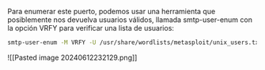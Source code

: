 Para enumerar este puerto, podemos usar una herramienta que posiblemente nos devuelva usuarios válidos, llamada smtp-user-enum con la opción VRFY para verificar una lista de usuarios:
```bash
smtp-user-enum -M VRFY -U /usr/share/wordlists/metasploit/unix_users.txt -t 192.168.0.55
```

![[Pasted image 20240612232129.png]]